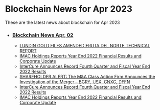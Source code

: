 # Blockchain News for Apr 2023
These are the latest news about blockchain for Apr 2023
- ### [Blockchain News Apr, 02](./02)
    - [LUNDIN GOLD FILES AMENDED FRUTA DEL NORTE TECHNICAL REPORT](https://finance.yahoo.com/news/lundin-gold-files-amended-fruta-000000523.html) 
    - [IMAC Holdings Reports Year End 2022 Financial Results and Corporate Update](https://finance.yahoo.com/news/imac-holdings-reports-end-2022-000000414.html) 
    - [InterCure Announces Record Fourth Quarter and Fiscal Year End 2022 Results](https://finance.yahoo.com/news/intercure-announces-record-fourth-quarter-000000465.html) 
    - [SHAREHOLDER ALERT: The M&A Class Action Firm Announces the Investigation of the Merger – BGRY, USX, CNXC, DFFN](https://www.globenewswire.com/news-release/2023/04/01/2639104/0/en/SHAREHOLDER-ALERT-The-M-A-Class-Action-Firm-Announces-the-Investigation-of-the-Merger-BGRY-USX-CNXC-DFFN.html) 
    - [InterCure Announces Record Fourth Quarter and Fiscal Year End 2022 Results](https://www.globenewswire.com/news-release/2023/04/01/2639106/0/en/InterCure-Announces-Record-Fourth-Quarter-and-Fiscal-Year-End-2022-Results.html) 
    - [IMAC Holdings Reports Year End 2022 Financial Results and Corporate Update](https://www.globenewswire.com/news-release/2023/04/01/2639105/0/en/IMAC-Holdings-Reports-Year-End-2022-Financial-Results-and-Corporate-Update.html) 
